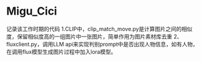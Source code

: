 # Migu_Cici
记录该工作时期的代码
1.CLIP中，clip_match_move.py是计算图片之间的相似度，保留相似度高的一组图片中一张图片，简单作用为图片素材库去重
2、fluxclient.py，调用LLM api来实现判别prompt中是否出现人物信息，如有人物，在调用flux模型生成图片过程中加入lora模型。
